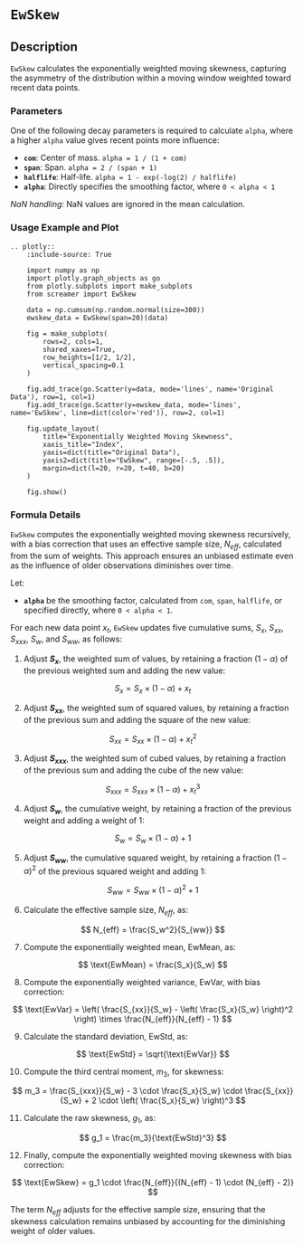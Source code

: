 # `EwSkew`

## Description

`EwSkew` calculates the exponentially weighted moving skewness, capturing the asymmetry of the distribution within a moving window weighted toward recent data points.


### Parameters

One of the following decay parameters is required to calculate `alpha`, where a higher `alpha` value gives recent points more influence:

- **`com`**: Center of mass. `alpha = 1 / (1 + com)`
- **`span`**: Span. `alpha = 2 / (span + 1)`
- **`halflife`**: Half-life. `alpha = 1 - exp(-log(2) / halflife)`
- **`alpha`**: Directly specifies the smoothing factor, where `0 < alpha < 1`

*NaN handling*: NaN values are ignored in the mean calculation.



### Usage Example and Plot

```{eval-rst}
.. plotly::
    :include-source: True

    import numpy as np
    import plotly.graph_objects as go
    from plotly.subplots import make_subplots
    from screamer import EwSkew

    data = np.cumsum(np.random.normal(size=300))
    ewskew_data = EwSkew(span=20)(data)

    fig = make_subplots(
        rows=2, cols=1,
        shared_xaxes=True,
        row_heights=[1/2, 1/2],
        vertical_spacing=0.1
    )

    fig.add_trace(go.Scatter(y=data, mode='lines', name='Original Data'), row=1, col=1)
    fig.add_trace(go.Scatter(y=ewskew_data, mode='lines', name='EwSkew', line=dict(color='red')), row=2, col=1)

    fig.update_layout(
        title="Exponentially Weighted Moving Skewness",
        xaxis_title="Index",
        yaxis=dict(title="Original Data"),
        yaxis2=dict(title="EwSkew", range=[-.5, .5]),
        margin=dict(l=20, r=20, t=40, b=20)
    )

    fig.show()
```

### Formula Details

`EwSkew` computes the exponentially weighted moving skewness recursively, with a bias correction that uses an effective sample size, $N_{eff}$, calculated from the sum of weights. This approach ensures an unbiased estimate even as the influence of older observations diminishes over time.

Let:
- **`alpha`** be the smoothing factor, calculated from `com`, `span`, `halflife`, or specified directly, where `0 < alpha < 1`.

For each new data point $x_t$, `EwSkew` updates five cumulative sums, $S_x$, $S_{xx}$, $S_{xxx}$, $S_w$, and $S_{ww}$, as follows:

1. Adjust **$S_x$**, the weighted sum of values, by retaining a fraction $(1 - \alpha)$ of the previous weighted sum and adding the new value:

$$
S_x = S_x \times (1 - \alpha) + x_t
$$

2. Adjust **$S_{xx}$**, the weighted sum of squared values, by retaining a fraction of the previous sum and adding the square of the new value:

$$
S_{xx} = S_{xx} \times (1 - \alpha) + x_t^2
$$

3. Adjust **$S_{xxx}$**, the weighted sum of cubed values, by retaining a fraction of the previous sum and adding the cube of the new value:

$$
S_{xxx} = S_{xxx} \times (1 - \alpha) + x_t^3
$$

4. Adjust **$S_w$**, the cumulative weight, by retaining a fraction of the previous weight and adding a weight of $1$:

$$
S_w = S_w \times (1 - \alpha) + 1
$$

5. Adjust **$S_{ww}$**, the cumulative squared weight, by retaining a fraction $(1 - \alpha)^2$ of the previous squared weight and adding $1$:

$$
S_{ww} = S_{ww} \times (1 - \alpha)^2 + 1
$$

6. Calculate the effective sample size, $N_{eff}$, as:

$$
N_{eff} = \frac{S_w^2}{S_{ww}}
$$

7. Compute the exponentially weighted mean, $\text{EwMean}$, as:

$$
\text{EwMean} = \frac{S_x}{S_w}
$$

8. Compute the exponentially weighted variance, $\text{EwVar}$, with bias correction:

$$
\text{EwVar} = \left( \frac{S_{xx}}{S_w} - \left( \frac{S_x}{S_w} \right)^2 \right) \times \frac{N_{eff}}{N_{eff} - 1}
$$

9. Calculate the standard deviation, $\text{EwStd}$, as:

$$
\text{EwStd} = \sqrt{\text{EwVar}}
$$

10. Compute the third central moment, $m_3$, for skewness:

$$
m_3 = \frac{S_{xxx}}{S_w} - 3 \cdot \frac{S_x}{S_w} \cdot \frac{S_{xx}}{S_w} + 2 \cdot \left( \frac{S_x}{S_w} \right)^3
$$

11. Calculate the raw skewness, $g_1$, as:

$$
g_1 = \frac{m_3}{\text{EwStd}^3}
$$

12. Finally, compute the exponentially weighted moving skewness with bias correction:

$$
\text{EwSkew} = g_1 \cdot \frac{N_{eff}}{(N_{eff} - 1) \cdot (N_{eff} - 2)}
$$

The term $N_{eff}$ adjusts for the effective sample size, ensuring that the skewness calculation remains unbiased by accounting for the diminishing weight of older values.
